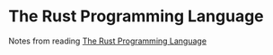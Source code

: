# The Rust Programming Language

Notes from reading [The Rust Programming Language](https://doc.rust-lang.org/book/)
